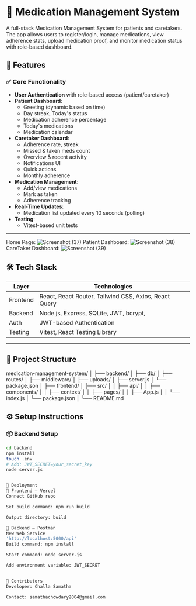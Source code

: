 # 🏥 Medication Management System

A full-stack Medication Management System for patients and caretakers. The app allows users to register/login, manage medications, view adherence stats, upload medication proof, and monitor medication status with role-based dashboard.

## 🧩 Features

### ✅ Core Functionality

- **User Authentication** with role-based access (patient/caretaker)
- **Patient Dashboard**:
  - Greeting (dynamic based on time)
  - Day streak, Today's status
  - Medication adherence percentage
  - Today's medications
  - Medication calendar
- **Caretaker Dashboard**:
  - Adherence rate, streak
  - Missed & taken meds count
  - Overview & recent activity
  - Notifications UI
  - Quick actions
  - Monthly adherence
- **Medication Management**:
  - Add/view medications
  - Mark as taken
  - Adherence tracking
- **Real-Time Updates**:
  - Medication list updated every 10 seconds (polling)
- **Testing**:
  - Vitest-based unit tests

---
Home Page:
![Screenshot (37)](https://github.com/user-attachments/assets/efe21c09-dab9-4b17-bf48-02a4296a90f4)
Patient Dashboard:
![Screenshot (38)](https://github.com/user-attachments/assets/e3e2beb7-244d-4a95-97f6-0adfe181cb43)
CareTaker Dashboard:
![Screenshot (39)](https://github.com/user-attachments/assets/651b1cc8-ab4a-4517-ade9-4eb9d1a51a15)




## 🛠 Tech Stack

| Layer     | Technologies                                  |
|-----------|-----------------------------------------------|
| Frontend  | React, React Router, Tailwind CSS, Axios, React Query |
| Backend   | Node.js, Express, SQLite, JWT, bcrypt,        |
| Auth      | JWT-based Authentication                      |
| Testing   | Vitest, React Testing Library                 |
        

---


## 📁 Project Structure

medication-management-system/
│
├── backend/
│ ├── db/
│ ├── routes/
│ ├── middleware/
│ ├── uploads/
│ ├── server.js
│ └── package.json
│
├── frontend/
│ ├── src/
│ │ ├── api/
│ │ ├── components/
│ │ ├── context/
│ │ ├── pages/
│ │ ├── App.js
│ │ └── index.js
│ └── package.json
│
└── README.md


## ⚙️ Setup Instructions

### 📦 Backend Setup

```bash
cd backend
npm install
touch .env
# Add: JWT_SECRET=your_secret_key
node server.js


🚀 Deployment
🔹 Frontend – Vercel
Connect GitHub repo

Set build command: npm run build

Output directory: build

🔹 Backend – Postman
New Web Service
'http://localhost:5000/api'
Build command: npm install

Start command: node server.js

Add environment variable: JWT_SECRET


🙌 Contributors
Developer: Challa Samatha

Contact: samathachowdary2004@gmail.com
